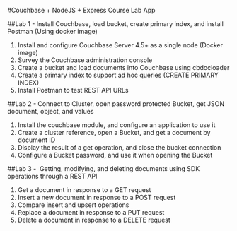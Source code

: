 #Couchbase + NodeJS + Express Course Lab App

##Lab 1​ - Install Couchbase, load bucket, create primary index, and install Postman (Using docker image)

 1. Install and configure Couchbase Server 4.5+ as a single node (Docker image)
 2. Survey the Couchbase administration console 
 3. Create a bucket and load documents into Couchbase using cbdocloader 
 4. Create a primary index to support ad hoc queries (CREATE PRIMARY INDEX) 
 5. Install Postman to test REST API URLs

##Lab 2 - Connect to Cluster, open password protected Bucket, get JSON document, object, and values

 1. Install the couchbase module, and configure an application to use it
 2. Create a cluster reference, open a Bucket, and get a document by document ID
 3. Display the result of a get operation, and close the bucket connection
 4. Configure a Bucket password, and use it when opening the Bucket

##Lab 3 - ​ Getting, modifying, and deleting documents using SDK operations through a REST API
 
 1. Get a document in response to a GET request
 2. Insert a new document in response to a POST request
 3. Compare insert and upsert operations
 4. Replace a document in response to a PUT request
 5. Delete a document in response to a DELETE request
